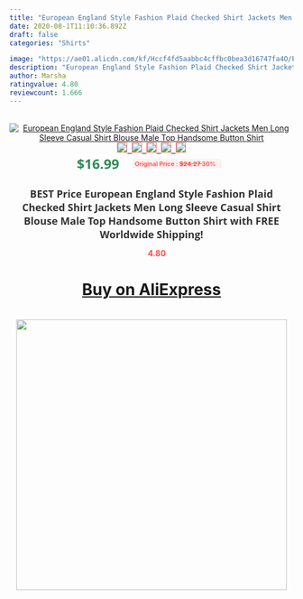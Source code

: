 ```yaml
---
title: "European England Style Fashion Plaid Checked Shirt Jackets Men Long Sleeve Casual Shirt Blouse Male Top Handsome Button Shirt"
date: 2020-08-1T11:10:36.892Z
draft: false
categories: "Shirts"

image: "https://ae01.alicdn.com/kf/Hccf4fd5aabbc4cffbc0bea3d16747fa4O/European-England-Style-Fashion-Plaid-Checked-Shirt-Jackets-Men-Long-Sleeve-Casual-Shirt-Blouse-Male-Top.jpg"
description: "European England Style Fashion Plaid Checked Shirt Jackets Men Long Sleeve Casual Shirt Blouse Male Top Handsome Button Shirt"
author: Marsha
ratingvalue: 4.80
reviewcount: 1.666
---
```

<br>
<div style="text-align: center;">
<a href="https://s.click.aliexpress.com/e/_AnmhS5" target="_blank" rel="nofollow noopener noreferrer"><img alt="European England Style Fashion Plaid Checked Shirt Jackets Men Long Sleeve Casual Shirt Blouse Male Top Handsome Button Shirt" class="magnifier-image" src="https://ae01.alicdn.com/kf/Hccf4fd5aabbc4cffbc0bea3d16747fa4O/European-England-Style-Fashion-Plaid-Checked-Shirt-Jackets-Men-Long-Sleeve-Casual-Shirt-Blouse-Male-Top.jpg_640x640.jpg">
<br>
<img style="border:1px solid salmon" src="https://ae01.alicdn.com/kf/Hccf4fd5aabbc4cffbc0bea3d16747fa4O/European-England-Style-Fashion-Plaid-Checked-Shirt-Jackets-Men-Long-Sleeve-Casual-Shirt-Blouse-Male-Top.jpg_120x120.jpg">&nbsp;&nbsp;<img style="border:1px solid salmon" src="https://ae01.alicdn.com/kf/H33538e03223f46b19f2ce18da3671667F/European-England-Style-Fashion-Plaid-Checked-Shirt-Jackets-Men-Long-Sleeve-Casual-Shirt-Blouse-Male-Top.jpg_120x120.jpg">&nbsp;&nbsp;<img style="border:1px solid salmon" src="https://ae01.alicdn.com/kf/H37a13bd50fc24ba0ab8d9f2c8f7fb476v/European-England-Style-Fashion-Plaid-Checked-Shirt-Jackets-Men-Long-Sleeve-Casual-Shirt-Blouse-Male-Top.jpg_120x120.jpg">&nbsp;&nbsp;<img style="border:1px solid salmon" src="https://ae01.alicdn.com/kf/Hdb1ece66e0cf4b7ab9a70ae3d64e6854J/European-England-Style-Fashion-Plaid-Checked-Shirt-Jackets-Men-Long-Sleeve-Casual-Shirt-Blouse-Male-Top.jpg_120x120.jpg">&nbsp;&nbsp;<img style="border:1px solid salmon" src="https://ae01.alicdn.com/kf/H911539a8496d4627a3eed09582157be9u/European-England-Style-Fashion-Plaid-Checked-Shirt-Jackets-Men-Long-Sleeve-Casual-Shirt-Blouse-Male-Top.jpg_120x120.jpg"></a></div><br0>
<div style="text-align: center;"><span style="background-color: white; border: 0px; box-sizing: border-box; color: seagreen; display: inline-block; font-family: &quot;open sans&quot; , &quot;arial&quot; , &quot;helvetica&quot; , sans-serif , &quot;heiti&quot;; font-size: 24px; font-stretch: inherit; font-weight: 700; line-height: inherit; margin: 0px 10px 0px 0px; padding: 0px; vertical-align: middle;">$16.99 </span>
<span style="background: rgb(255 , 241 , 241); border-radius: 3px; border: 0px; box-sizing: border-box; color: #ff4747; display: inline-block; font-family: inherit; font-size: 12px; font-stretch: inherit; font-style: inherit; font-variant: inherit; font-weight: 600; line-height: inherit; margin: 0px; padding: 2px 5px; transform: scale(0.9); vertical-align: middle;">Original Price : <b style="text-decoration: line-through;">$24.27 </b> 30%&nbsp;&nbsp;</span></div>
<h1 style="color: #333333; display: inline-block; font-family: &quot;open sans&quot; , &quot;arial&quot; , &quot;helvetica&quot; , sans-serif , &quot;heiti&quot;; font-size: 18px; font-stretch: inherit; font-weight: 700; text-align: center;">BEST Price European England Style Fashion Plaid Checked Shirt Jackets Men Long Sleeve Casual Shirt Blouse Male Top Handsome Button Shirt with FREE Worldwide Shipping!</h1>
<div style="color: #ff4747; text-align: center;">
<img src="https://4.bp.blogspot.com/-M0ZcTcb-5uY/XleCXlxnR4I/AAAAAAAAAEc/OrjgMkXV1oMQFaCRZj5HQwOCBcu3w1FegCPcBGAYYCw/s1600/star.png" style="height: 15px;">&nbsp;<b>4.80</b></div>
<div class="button_cont" align="center"><a class="buynow_a" href="https://s.click.aliexpress.com/e/_AnmhS5" target="_blank" rel="nofollow noopener noreferrer"><H1>Buy on AliExpress</H1></a></div><br>
<div class="separator" style="clear: both; text-align: center;">
<img src="https://lh3.googleusercontent.com/-pTy5HemUv9M/XlePHvY0dAI/AAAAAAAAAE4/0nX5iRUoIWY8eMW9Dpxeirr157OZliDIgCLcBGAsYHQ/s1600/badge.gif" width="480">
</div>
